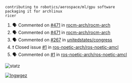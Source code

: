 ```
contributing to robotics/aerospace/ml/gpu software
packaging it for archlinux
ricer
```

<!--START_SECTION:activity-->
1. 🗣 Commented on [#471](https://github.com/rocm-arch/rocm-arch/issues/471) in [rocm-arch/rocm-arch](https://github.com/rocm-arch/rocm-arch)
2. 🗣 Commented on [#471](https://github.com/rocm-arch/rocm-arch/issues/471) in [rocm-arch/rocm-arch](https://github.com/rocm-arch/rocm-arch)
3. 🗣 Commented on [#267](https://github.com/unitedstates/congress/issues/267) in [unitedstates/congress](https://github.com/unitedstates/congress)
4. ❗️ Closed issue [#1](https://github.com/ros-noetic-arch/ros-noetic-amcl/issues/1) in [ros-noetic-arch/ros-noetic-amcl](https://github.com/ros-noetic-arch/ros-noetic-amcl)
5. 🗣 Commented on [#1](https://github.com/ros-noetic-arch/ros-noetic-amcl/issues/1) in [ros-noetic-arch/ros-noetic-amcl](https://github.com/ros-noetic-arch/ros-noetic-amcl)
<!--END_SECTION:activity-->


![statz](https://github-readme-stats.vercel.app/api?username=acxz&include_all_commits=true&show_icons=true)

[![lngwgez](https://github-readme-stats.vercel.app/api/top-langs/?username=acxz&layout=compact)](https://github.com/acxz/github-readme-stats)


<!--
**acxz/acxz** is a ✨ _special_ ✨ repository because its `README.md` (this file) appears on your GitHub profile.

Here are some ideas to get you started:

- 🔭 I’m currently working on ...
- 🌱 I’m currently learning ...
- 👯 I’m looking to collaborate on ...
- 🤔 I’m looking for help with ...
- 💬 Ask me about ...
- 📫 How to reach me: ...
- 😄 Pronouns: ...
- ⚡ Fun fact: ...
-->
